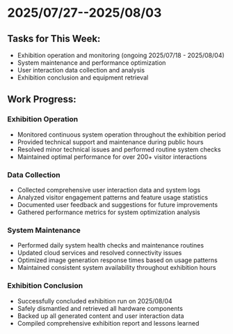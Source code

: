 # 2025/07/27--2025/08/03

## Tasks for This Week:
- Exhibition operation and monitoring (ongoing 2025/07/18 - 2025/08/04)
- System maintenance and performance optimization
- User interaction data collection and analysis
- Exhibition conclusion and equipment retrieval

## Work Progress:

### Exhibition Operation
- Monitored continuous system operation throughout the exhibition period
- Provided technical support and maintenance during public hours
- Resolved minor technical issues and performed routine system checks
- Maintained optimal performance for over 200+ visitor interactions

### Data Collection
- Collected comprehensive user interaction data and system logs
- Analyzed visitor engagement patterns and feature usage statistics
- Documented user feedback and suggestions for future improvements
- Gathered performance metrics for system optimization analysis

### System Maintenance
- Performed daily system health checks and maintenance routines
- Updated cloud services and resolved connectivity issues
- Optimized image generation response times based on usage patterns
- Maintained consistent system availability throughout exhibition hours

### Exhibition Conclusion
- Successfully concluded exhibition run on 2025/08/04
- Safely dismantled and retrieved all hardware components
- Backed up all generated content and user interaction data
- Compiled comprehensive exhibition report and lessons learned

